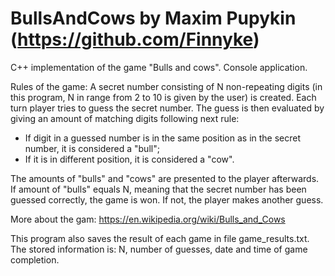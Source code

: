 # BullsAndCows by Maxim Pupykin (https://github.com/Finnyke)
C++ implementation of the game "Bulls and cows". Console application.

Rules of the game:
A secret number consisting of N non-repeating digits (in this program, N in range from 2 to 10 is given by the user) is created.
Each turn player tries to guess the secret number.
The guess is then evaluated by giving an amount of matching digits following next rule:
 - If digit in a guessed number is in the same position as in the secret number, it is considered a "bull";
 - If it is in different position, it is considered a "cow".

The amounts of "bulls" and "cows" are presented to the player afterwards.
If amount of "bulls" equals N, meaning that the secret number has been guessed correctly, the game is won.
If not, the player makes another guess.

More about the gam: https://en.wikipedia.org/wiki/Bulls_and_Cows

This program also saves the result of each game in file game_results.txt. The stored information is: N, number of guesses, date and time of game completion.
